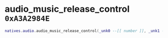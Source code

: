 # audio_music_release_control `0xA3A2984E`

```lua
natives.audio.audio_music_release_control(_unk0 --[[ number ]], _unk1 --[[ number ]])
```